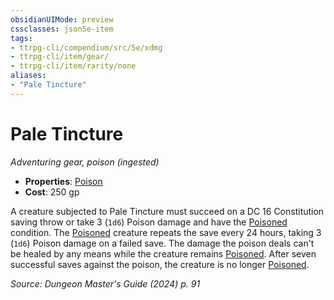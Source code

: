 ```yaml
---
obsidianUIMode: preview
cssclasses: json5e-item
tags:
- ttrpg-cli/compendium/src/5e/xdmg
- ttrpg-cli/item/gear/
- ttrpg-cli/item/rarity/none
aliases: 
- "Pale Tincture"
---
```

# Pale Tincture
*Adventuring gear, poison (ingested)*  


- **Properties**: [Poison](Misc%20Files/CLI/rules/item-properties.md#Poison)
- **Cost**: 250 gp

A creature subjected to Pale Tincture must succeed on a DC 16 Constitution saving throw or take 3 (`1d6`) Poison damage and have the [Poisoned](Misc%20Files/CLI/rules/conditions.md#Poisoned) condition. The [Poisoned](Misc%20Files/CLI/rules/conditions.md#Poisoned) creature repeats the save every 24 hours, taking 3 (`1d6`) Poison damage on a failed save. The damage the poison deals can't be healed by any means while the creature remains [Poisoned](Misc%20Files/CLI/rules/conditions.md#Poisoned). After seven successful saves against the poison, the creature is no longer [Poisoned](Misc%20Files/CLI/rules/conditions.md#Poisoned).

*Source: Dungeon Master's Guide (2024) p. 91*